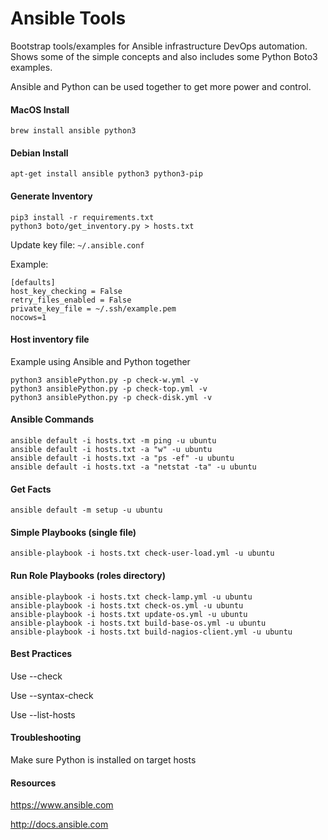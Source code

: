 # Ansible Tools

Bootstrap tools/examples for Ansible infrastructure DevOps automation.
Shows some of the simple concepts and also includes some Python Boto3 examples.

Ansible and Python can be used together to get more power and control.

#### MacOS Install

```
brew install ansible python3
```

#### Debian Install

```
apt-get install ansible python3 python3-pip
```

#### Generate Inventory

```
pip3 install -r requirements.txt
python3 boto/get_inventory.py > hosts.txt
```

Update key file: `~/.ansible.conf`

Example:
```
[defaults]
host_key_checking = False
retry_files_enabled = False
private_key_file = ~/.ssh/example.pem
nocows=1

```

#### Host inventory file

Example using Ansible and Python together

```
python3 ansiblePython.py -p check-w.yml -v
python3 ansiblePython.py -p check-top.yml -v
python3 ansiblePython.py -p check-disk.yml -v
```

#### Ansible Commands

```
ansible default -i hosts.txt -m ping -u ubuntu
ansible default -i hosts.txt -a "w" -u ubuntu
ansible default -i hosts.txt -a "ps -ef" -u ubuntu
ansible default -i hosts.txt -a "netstat -ta" -u ubuntu
```


#### Get Facts

```
ansible default -m setup -u ubuntu
```

#### Simple Playbooks (single file)

```
ansible-playbook -i hosts.txt check-user-load.yml -u ubuntu
```

#### Run Role Playbooks (roles directory)

```
ansible-playbook -i hosts.txt check-lamp.yml -u ubuntu
ansible-playbook -i hosts.txt check-os.yml -u ubuntu
ansible-playbook -i hosts.txt update-os.yml -u ubuntu
ansible-playbook -i hosts.txt build-base-os.yml -u ubuntu
ansible-playbook -i hosts.txt build-nagios-client.yml -u ubuntu
```

#### Best Practices

Use --check

Use --syntax-check

Use --list-hosts

#### Troubleshooting

Make sure Python is installed on target hosts


#### Resources

https://www.ansible.com

http://docs.ansible.com
